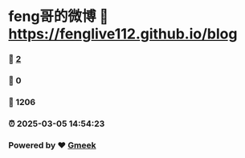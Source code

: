 # feng哥的微博 :link: https://fenglive112.github.io/blog 
### :page_facing_up: [2](https://fenglive112.github.io/blog/tag.html) 
### :speech_balloon: 0 
### :hibiscus: 1206 
### :alarm_clock: 2025-03-05 14:54:23 
### Powered by :heart: [Gmeek](https://github.com/Meekdai/Gmeek)
